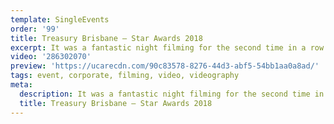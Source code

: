 ```yaml
---
template: SingleEvents
order: '99'
title: Treasury Brisbane – Star Awards 2018
excerpt: It was a fantastic night filming for the second time in a row for Treasury Brisbane for their annual Star Awards Night.
video: '286302070'
preview: 'https://ucarecdn.com/90c83578-8276-44d3-abf5-54bb1aa0a8ad/'
tags: event, corporate, filming, video, videography
meta:
  description: It was a fantastic night filming for the second time in a row for Treasury Brisbane for their annual Star Awards Night.
  title: Treasury Brisbane – Star Awards 2018
---
```

